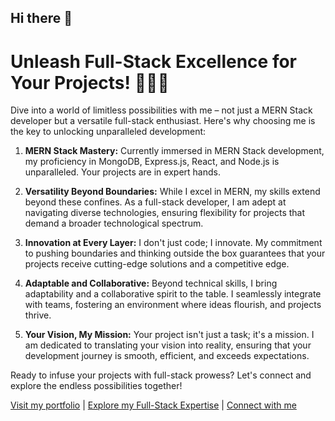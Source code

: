 ## Hi there 👋

# Unleash Full-Stack Excellence for Your Projects! 👨‍💻✨

Dive into a world of limitless possibilities with me – not just a MERN Stack developer but a versatile full-stack enthusiast. Here's why choosing me is the key to unlocking unparalleled development:

1. **MERN Stack Mastery:** Currently immersed in MERN Stack development, my proficiency in MongoDB, Express.js, React, and Node.js is unparalleled. Your projects are in expert hands.

2. **Versatility Beyond Boundaries:** While I excel in MERN, my skills extend beyond these confines. As a full-stack developer, I am adept at navigating diverse technologies, ensuring flexibility for projects that demand a broader technological spectrum.

3. **Innovation at Every Layer:** I don't just code; I innovate. My commitment to pushing boundaries and thinking outside the box guarantees that your projects receive cutting-edge solutions and a competitive edge.

4. **Adaptable and Collaborative:** Beyond technical skills, I bring adaptability and a collaborative spirit to the table. I seamlessly integrate with teams, fostering an environment where ideas flourish, and projects thrive.

5. **Your Vision, My Mission:** Your project isn't just a task; it's a mission. I am dedicated to translating your vision into reality, ensuring that your development journey is smooth, efficient, and exceeds expectations.

Ready to infuse your projects with full-stack prowess? Let's connect and explore the endless possibilities together!

[Visit my portfolio](https://tenzies-ike.netlify.app) | [Explore my Full-Stack Expertise](#) | [Connect with me](#)
